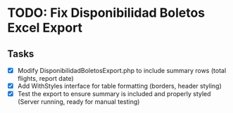 # TODO: Fix Disponibilidad Boletos Excel Export

## Tasks
- [x] Modify DisponibilidadBoletosExport.php to include summary rows (total flights, report date)
- [x] Add WithStyles interface for table formatting (borders, header styling)
- [x] Test the export to ensure summary is included and properly styled (Server running, ready for manual testing)
